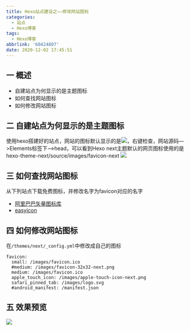 ```yaml
---
title: Hexo站点建设之——修改网站图标
categories:
  - 站点
  - Hexo博客
tags:
  - Hexo博客
abbrlink: '60424807'
date: 2020-12-02 17:45:51
---
```

## 一 概述
* 自建站点为何显示的是主题图标
* 如何查找网站图标
* 如何修改网站图标

<!--more-->

## 二  自建站点为何显示的是主题图标

使用hexo搭建好的站点，网站的图标默认显示的是![][1]，右键检查，网站源码—>Elements标签下—>head，可以看到Hexo next主题默认的网页图标使用的是hexo-theme-next/source/images/favicon-next
![][2]

## 三 如何查找网站图标

从下列站点下载免费图标，并修改名字为favicon对应的名字

* [阿里巴巴矢量图标库][11]
* [easyicon][12]

## 四 如何修改网站图标

在`/themes/next/_config.yml`中修改成自己的图标

```
favicon:
  small: /images/favicon.ico
  #medium: /images/favicon-32x32-next.png
  medium: /images/favicon.ico
  apple_touch_icon: /images/apple-touch-icon-next.png
  safari_pinned_tab: /images/logo.svg
  #android_manifest: /manifest.json
```

## 五 效果预览
![][3]



[1]:../images/favicon-next/favicon-32x32-next.png
[2]:https://cdn.jsdelivr.net/gh/PGzxc/CDN/blog-hexo/hexo-web-site-head-default-next.png
[3]:../images/favicon/favicon-32x32.png

[11]:https://www.iconfont.cn/
[12]:https://www.easyicon.net/